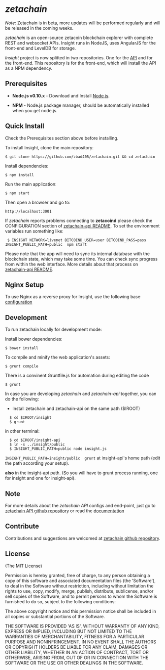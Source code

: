 # *zetachain*

*Note:*
Zetachain is in beta, more updates will be performed regularly and will be released in the coming weeks. 

*zetachain* is an open-source zetacoin blockchain explorer with complete REST
and websocket APIs. Insight runs in NodeJS, uses AngularJS for the
front-end and LevelDB for storage.


*Insight* project is now splitted in two repositories. One for the [API](https://github.com/zbad405/zetachain-api) and for the front-end. This repository is for the front-end, which will install the API as a NPM dependency.

## Prerequisites

* **Node.js v0.10.x** - Download and Install [Node.js](http://www.nodejs.org/download/).

* **NPM** - Node.js package manager, should be automatically installed when you get node.js.

## Quick Install
  Check the Prerequisites section above before installing.

  To install Insight, clone the main repository:

    $ git clone https://github.com/zbad405/zetachain.git && cd zetachain

  Install dependencies:

    $ npm install

  Run the main application:

    $ npm start

  Then open a browser and go to:

    http://localhost:3001

  If *zetachain* reports problems connecting to **zetacoind** please check the CONFIGURATION section of
  [zetachain-api README](https://github.com/zbad405/zetachain-api/blob/master/README.md). To set the
  environment variables run something like:

     $ INSIGHT_NETWORK=livenet BITCOIND_USER=user BITCOIND_PASS=pass INSIGHT_PUBLIC_PATH=public  npm start


  Please note that the app will need to sync its internal database
  with the blockchain state, which may take some time. You can check
  sync progress from within the web interface. More details about that process
  on [zetachain-api README](https://github.com/zbad405/zetachain-api/blob/master/README.md).


## Nginx Setup

To use Nginx as a reverse proxy for Insight, use the following base [configuration](https://gist.github.com/matiu/bdd5e55ff0ad90b54261)


## Development

To run zetachain locally for development mode:

Install bower dependencies:

```$ bower install```

To compile and minify the web application's assets:

```$ grunt compile```

There is a convinent Gruntfile.js for automation during editing the code

```$ grunt```



In case you are developing *zetachain* and *zetachain-api* together, you can do the following:

* Install zetachain and zetachain-api on the same path ($IROOT)
```
  $ cd $IROOT/insight
  $ grunt
```
in other terminal:
```
  $ cd $IROOT/insight-api
  $ ln -s ../insight/public
  $ INSIGHT_PUBLIC_PATH=public node insight.js
```


```INSIGHT_PUBLIC_PATH=insight/public  grunt```
at insight-api's home path (edit the path according your setup).

**also** in the insight-api path. (So you will have to grunt process running, one for insight and one for insight-api).


## Note

For more details about the *zetachain API* configs and end-point, just go to [zetachain API github repository](https://github.com/zbad405/zetachain-api) or read the [documentation](https://github.com/zbad405/zetachain-api/blob/master/README.md)

## Contribute

Contributions and suggestions are welcomed at [zetachain github repository](https://github.com/zbad405/zetachain).


## License
(The MIT License)

Permission is hereby granted, free of charge, to any person obtaining
a copy of this software and associated documentation files (the
'Software'), to deal in the Software without restriction, including
without limitation the rights to use, copy, modify, merge, publish,
distribute, sublicense, and/or sell copies of the Software, and to
permit persons to whom the Software is furnished to do so, subject to
the following conditions:

The above copyright notice and this permission notice shall be
included in all copies or substantial portions of the Software.

THE SOFTWARE IS PROVIDED 'AS IS', WITHOUT WARRANTY OF ANY KIND,
EXPRESS OR IMPLIED, INCLUDING BUT NOT LIMITED TO THE WARRANTIES OF
MERCHANTABILITY, FITNESS FOR A PARTICULAR PURPOSE AND NONINFRINGEMENT.
IN NO EVENT SHALL THE AUTHORS OR COPYRIGHT HOLDERS BE LIABLE FOR ANY
CLAIM, DAMAGES OR OTHER LIABILITY, WHETHER IN AN ACTION OF CONTRACT,
TORT OR OTHERWISE, ARISING FROM, OUT OF OR IN CONNECTION WITH THE
SOFTWARE OR THE USE OR OTHER DEALINGS IN THE SOFTWARE.
